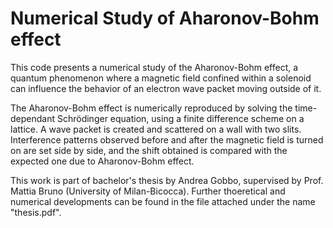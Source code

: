 # Numerical Study of Aharonov-Bohm effect
This code presents a numerical study of the Aharonov-Bohm effect, a quantum phenomenon where a magnetic field confined within a solenoid can influence the behavior of an electron wave packet moving outside of it. 

The Aharonov-Bohm effect is numerically reproduced by solving the time-dependant Schrödinger equation, using a finite difference scheme on a lattice. A wave packet is created and scattered on a wall with two slits. Interference patterns observed before and after the magnetic field is turned on are set side by side, and the shift obtained is compared with the expected one due to Aharonov-Bohm effect.

This work is part of bachelor's thesis by Andrea Gobbo, supervised by Prof. Mattia Bruno (University of Milan-Bicocca). Further thoeretical and numerical developments can be found in the file attached under the name "thesis.pdf".
